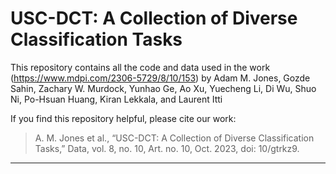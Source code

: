 # USC-DCT: A Collection of Diverse Classification Tasks

This repository contains all the code and data used in the work (https://www.mdpi.com/2306-5729/8/10/153) by Adam M. Jones, Gozde Sahin, Zachary W. Murdock, Yunhao Ge, Ao Xu, Yuecheng Li, Di Wu, Shuo Ni, Po-Hsuan Huang, Kiran Lekkala, and Laurent Itti

If you find this repository helpful, please cite our work:
> A. M. Jones et al., “USC-DCT: A Collection of Diverse Classification Tasks,” Data, vol. 8, no. 10, Art. no. 10, Oct. 2023, doi: 10/gtrkz9.

---
